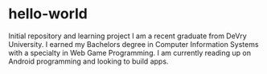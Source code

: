 # hello-world
Initial repository and learning project
I am a recent graduate from DeVry University. I earned my Bachelors degree in Computer Information Systems with a specialty in Web Game Programming. I am currently reading up on Android programming and looking to build apps.
